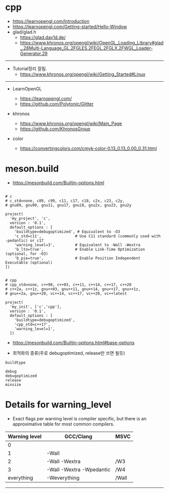 # cpp
- https://learnopengl.com/Introduction
- https://learnopengl.com/Getting-started/Hello-Window
- glad/glad.h
  - https://glad.dav1d.de/
  - https://www.khronos.org/opengl/wiki/OpenGL_Loading_Library#glad_.28Multi-Language_GL.2FGLES.2FEGL.2FGLX.2FWGL_Loader-Generator.29

<hr />

- Tutorial정리 잘됨.
  - https://www.khronos.org/opengl/wiki/Getting_Started#Linux

<hr />
 
- LearnOpenGL
  - https://learnopengl.com/
  - https://github.com/Polytonic/Glitter
- khronos
  - https://www.khronos.org/opengl/wiki/Main_Page
  - https://github.com/KhronosGroup

- color
  - https://convertingcolors.com/cmyk-color-0.13_0.13_0.00_0.31.html

# meson.build

- https://mesonbuild.com/Builtin-options.html

```meson

# c
# c_std=none, c89, c99, c11, c17, c18, c2x, c23, c2y,
# gnu89, gnu99, gnu11, gnu17, gnu18, gnu2x, gnu23, gnu2y

project(
  'my_project', 'c',
  version : '0.1',
  default_options : [
    'buildtype=debugoptimized', # Equivalent to -O3
    'c_std=c11',               # Use C11 standard (commonly used with -pedantic) or c17
    'warning_level=3',         # Equivalent to -Wall -Wextra
    'b_lto=true',              # Enable Link-Time Optimization (optional, for -O3)
    'b_pie=true',              # Enable Position Independent Executable (optional)
])


# cpp
# cpp_std=none, c++98, c++03, c++11, c++14, c++17, c++20
# c++2a, c++1z, gnu++03, gnu++11, gnu++14, gnu++17, gnu++1z,
# gnu++2a, gnu++20, vc++14, vc++17, vc++20, vc++latest

project(
  'my_init', ['c','cpp'],
  version : '0.1',
  default_options : [
    'buildtype=debugoptimized',
    'cpp_std=c++17',
    'warning_level=1',
  ])

```

- https://mesonbuild.com/Builtin-options.html#base-options

- 최적화의 종류(주로 debugoptimized, release만 쓰면 될듯)
```meson
buildtype

debug
debugoptimized
release 	
minsize 	
```

# Details for warning_level

- Exact flags per warning level is compiler specific, but there is an approximative table for most common compilers.

|Warning level|GCC/Clang|MSVC|
|-|-|-|
|0| | |		
|1|-Wall||/W2|
|2|-Wall -Wextra|/W3|
|3|	-Wall -Wextra -Wpedantic|/W4|
|everything|-Weverything|/Wall|

<hr />

<br>

